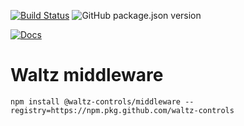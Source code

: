 [![Build Status](https://travis-ci.org/waltz-controls/middleware.svg?branch=master)](https://travis-ci.org/waltz-controls/middleware)
![GitHub package.json version](https://img.shields.io/github/package-json/v/waltz-controls/middleware)

[![Docs](https://img.shields.io/badge/Docs-Generated-green.svg)](https://waltz-controls.github.io/middleware/)



# Waltz middleware

```
npm install @waltz-controls/middleware --registry=https://npm.pkg.github.com/waltz-controls
```